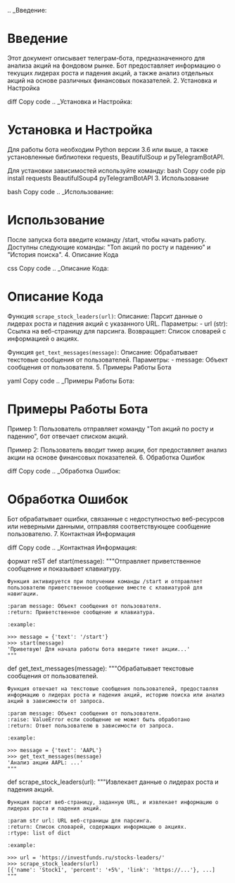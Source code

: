 .. _Введение:

Введение
========

Этот документ описывает телеграм-бота, предназначенного для анализа акций на фондовом рынке. Бот предоставляет информацию о текущих лидерах роста и падения акций, а также анализ отдельных акций на основе различных финансовых показателей.
2. Установка и Настройка

diff
Copy code
.. _Установка и Настройка:

Установка и Настройка
======================

Для работы бота необходим Python версии 3.6 или выше, а также установленные библиотеки requests, BeautifulSoup и pyTelegramBotAPI. 

Для установки зависимостей используйте команду:
bash
Copy code
pip install requests BeautifulSoup4 pyTelegramBotAPI
3. Использование

bash
Copy code
.. _Использование:

Использование
=============

После запуска бота введите команду /start, чтобы начать работу. Доступны следующие команды: "Топ акций по росту и падению" и "История поиска".
4. Описание Кода

css
Copy code
.. _Описание Кода:

Описание Кода
=============

Функция `scrape_stock_leaders(url)`: 
   Описание: Парсит данные о лидерах роста и падения акций с указанного URL.
   Параметры: 
      - url (str): Ссылка на веб-страницу для парсинга.
   Возвращает: Список словарей с информацией о акциях.

Функция `get_text_messages(message)`: 
   Описание: Обрабатывает текстовые сообщения от пользователей.
   Параметры: 
      - message: Объект сообщения от пользователя.
5. Примеры Работы Бота

yaml
Copy code
.. _Примеры Работы Бота:

Примеры Работы Бота
====================

Пример 1: Пользователь отправляет команду "Топ акций по росту и падению", бот отвечает списком акций.

Пример 2: Пользователь вводит тикер акции, бот предоставляет анализ акции на основе финансовых показателей.
6. Обработка Ошибок

diff
Copy code
.. _Обработка Ошибок:

Обработка Ошибок
=================

Бот обрабатывает ошибки, связанные с недоступностью веб-ресурсов или неверными данными, отправляя соответствующее сообщение пользователю.
7. Контактная Информация

diff
Copy code
.. _Контактная Информация:

формат reST
def start(message):
    """Отправляет приветственное сообщение и показывает клавиатуру.

    Функция активируется при получении команды /start и отправляет пользователю приветственное сообщение вместе с клавиатурой для навигации.

    :param message: Объект сообщения от пользователя.
    :return: Приветственное сообщение и клавиатура.
    
    :example:

    >>> message = {'text': '/start'}
    >>> start(message)
    'Приветвую! Для начала работы бота введите тикет акции...'
    """
def get_text_messages(message):
    """Обрабатывает текстовые сообщения от пользователей.

    Функция отвечает на текстовые сообщения пользователей, предоставляя информацию о лидерах роста и падения акций, историю поиска или анализ акций в зависимости от запроса.

    :param message: Объект сообщения от пользователя.
    :raise: ValueError если сообщение не может быть обработано
    :return: Ответ пользователю в зависимости от запроса.
    
    :example:

    >>> message = {'text': 'AAPL'}
    >>> get_text_messages(message)
    'Анализ акции AAPL: ...'
    """
def scrape_stock_leaders(url):
    """Извлекает данные о лидерах роста и падения акций.

    Функция парсит веб-страницу, заданную URL, и извлекает информацию о лидерах роста и падения акций.

    :param str url: URL веб-страницы для парсинга.
    :return: Список словарей, содержащих информацию о акциях.
    :rtype: list of dict
    
    :example:

    >>> url = 'https://investfunds.ru/stocks-leaders/'
    >>> scrape_stock_leaders(url)
    [{'name': 'Stock1', 'percent': '+5%', 'link': 'https://...'}, ...]
    """